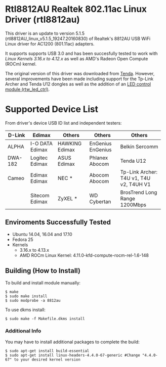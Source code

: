 # Rtl8812AU Realtek 802.11ac Linux Driver (rtl8812au)

This driver is an update to version 5.1.5 (rtl8812AU_linux_v5.1.5_19247.20160830) of Realtek's 8812AU USB WiFi Linux driver for AC1200 (801.11ac) adapters. 

It supports supports USB 3.0 and has been succesfully tested to work with *Linux Kernels 3.16.x to 4.12.x* as well as AMD's Radeon Open Compute (ROCm) kernel.

The original version of this driver was downloaded from [Tenda](http://www.tenda.com.cn/download/detail-2614.html).  However, several improvements have been made including support for the Tp-Link Archer and Tenda U12 dongles as well as the addition of an [LED control module (rtw_led_ctrl)](https://github.com/xxNull-lsk/rtl8812AU/pull/6#issuecomment-3261505020).


# Supported Device List

From driver's device USB ID list and independent testers:

| D-Link		 | Edimax			| Others		 | Others 			  | Others |
-----------------|------------------|----------------|--------------------|----------------------------------------|
| ALPHA			 | I-O DATA Edimax  | HAWKING Edimax |  EnGenius EnGenius | Belkin Sercomm 
| DWA-182  		 | Logitec Edimax   | ASUS Edimax  	 | 	Phlanex Abocom    | Tenda U12
| Cameo			 | Edimax Edimax  	| NEC *  		 |  Abocom Abocom     | Tp-Link Archer: T4U v1, T4U v2, T4UH V1
| 		  		 | Sitecom Edimax	| ZyXEL *		 |  WD Cybertan 	  | BrosTrend Long Range 1200Mbps     


## Enviroments Successfully Tested
* Ubuntu 14.04, 16.04 and 17.10
* Fedora 25
* Kernels
	* 3.16.x to 4.13.x
	* AMD ROCm Linux Kernel: 4.11.0-kfd-compute-rocm-rel-1.6-148


## Building (How to Install)

To build and install module manually:

```
$ make
$ sudo make install
$ sudo modprobe -a 8812au
```

To use dkms install:

``` 
$ sudo make -f Makefile.dkms install
```

### Additional Info
You may have to install additional packages to complete the build:
``` 
$ sudo apt-get install build-essential
$ sudo apt-get install linux-headers-4.4.0-67-generic #Change "4.4.0-67" to your desired kernel version
```
